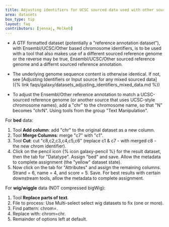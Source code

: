 ```yaml
---
title: Adjusting identifiers for UCSC sourced data used with other sourced data
area: datasets
box_type: tip
layout: faq
contributors: [jennaj, Melkeb]
---
```



- A GTF formatted dataset (potentially a "reference annotation dataset"), with Ensembl/UCSC/Other based chromosome identifiers, is to be used with a tool that also makes use of a different sourced reference genome or the reverse may be true, Ensembl/UCSC/Other sourced reference genome and a differnt sourced reference annotation.

- The underlying genome sequence content is otherwise identical. If not, see [Adjusting Identifiers or Input source for any mixed sourced data]({% link faqs/galaxy/datasets_adjusting_identifiers_mixed_data.md %})

- To adjust the Ensembl/Other reference annotation to match a UCSC-sourced reference genome (or another source that uses UCSC-style chromosome names), add a "chr" to the chromosome name, so that "N" becomes "chrN". Using tools from the group "Text Manipulation".

For **bed** data:

1. Tool **Add column**: add "chr" to the original dataset as a new column.
2. Tool **Merge Columns**: merge "c7" with "c1".
3. Tool **Cut**: cut "c8,c2,c3,c4,c5,c6" (replace c1 & c7 - with merged c8 - the new chrom identifier).
4. Click on the pencil icon {% icon galaxy-pencil %} for the result dataset, then the tab for "Datatype". Assign "bed" and save. Allow the metadata to complete assignment (the "yellow" dataset state).
5. Now click on the tab for "Attributes" and assign the remaining columns. Strand = 6, name = 4, and score = 5. Save. For best results with certain downstream tools, allow the metadata to complete assignment.

For **wig/wiggle** data (NOT compressed bigWig):

1. Tool **Replace parts of text**.
2. File to process: Use Multi-select select wig datasets to fix (one or more).
3. Find pattern: chrom=.
4. Replace with: chrom=chr.
5. Remainder of options left at default.

